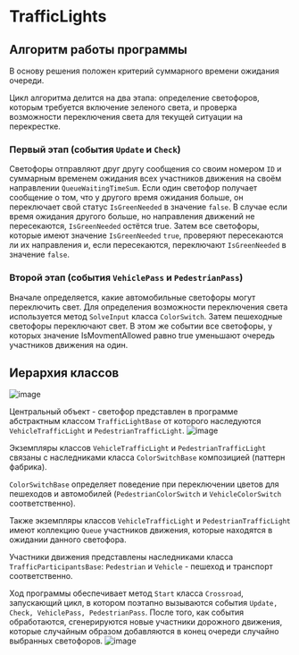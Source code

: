 # TrafficLights

## Алгоритм работы программы
В основу решения положен критерий суммарного времени ожидания очереди.

Цикл алгоритма делится на два этапа: определение светофоров, которым требуется включение зеленого света, и проверка возможности переключения света для текущей ситуации на перекрестке.


### Первый этап (события ```Update``` и ```Check```)
Светофоры отправляют друг другу сообщения со своим номером ```ID``` и суммарным временем ожидания всех участников движения на своём направлении ```QueueWaitingTimeSum```. 
Если один светофор получает сообщение о том, что у другого время ожидания больше, он переключает свой статус ```IsGreenNeeded``` в значение ```false```. В случае если время ожидания другого больше, но направления движений не пересекаются, ```IsGreenNeeded``` остётся true. 
Затем все светофоры, которые имеют значение ```IsGreenNeeded``` ```true```, проверяют пересекаются ли их направления и, если пересекаются, переключают ```IsGreenNeeded``` в значение ```false```.
 
### Второй этап (события ```VehiclePass``` и ```PedestrianPass```)
Вначале определяется, какие автомобильные светофоры могут переключить свет. Для определения возможности переключения света используется метод ```SolveInput``` класса ```ColorSwitch```.
Затем пешеходные светофоры переключают свет. В этом же событии все светофоры, у которых значение IsMovmentAllowed равно true уменьшают очередь участников движения на один.

## Иерархия классов
![image](https://github.com/user-attachments/assets/116ac013-ed8b-4ccd-a4ce-26405d4ad252)

Центральный объект - светофор представлен в программе абстрактным классом ```TrafficLightBase``` от которого наследуются ```VehicleTrafficLight``` и ```PedestrianTrafficLight```. 
![image](https://github.com/user-attachments/assets/cd0c78e5-2ff2-4bb7-9d56-99bee49ecb44)

Экземпляры классов ```VehicleTrafficLight``` и ```PedestrianTrafficLight``` связаны с наследниками класса ```ColorSwitchBase``` композицией (паттерн фабрика).

```ColorSwitchBase``` определяет поведение при переключении цветов для пешеходов и автомобилей (```PedestrianColorSwitch``` и ```VehicleColorSwitch``` соответственно). 

Также экземпляры классов ```VehicleTrafficLight``` и ```PedestrianTrafficLight``` имеют коллекцию ```Queue``` участников движения, которые находятся в ожидании данного светофора.

Участники движения представлены наследниками класса ```TrafficParticipantsBase```:  ```Pedestrian``` и ```Vehicle``` - пешеход и транспорт соответственно.

Ход программы обеспечивает метод ```Start``` класса ```Crossroad```, запускающий цикл, в котором поэтапно вызываются события ```Update, Check, VehiclePass, PedestrianPass```. После того, как события обработаются, сгенерируются новые участники дорожного движения, которые случайным образом добавляются в конец очереди случайно выбранных светофоров.
![image](https://github.com/user-attachments/assets/ca8902f9-78ab-4327-8d58-89de470139e8)
